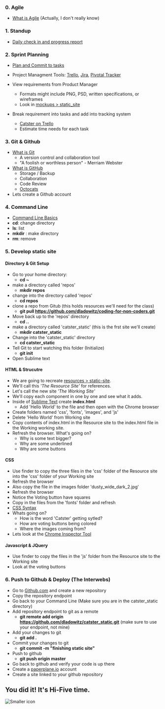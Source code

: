 ### 0.  Agile
* [What is Agile](http://4.bp.blogspot.com/-aFcVYuTXO6Y/VS2tecfG5KI/AAAAAAAAAHM/oD6Wy_Cn1iE/s1600/Agile_Development_Process.png) (Actually, I don't really know)

### 1. Standup
* [Daily check in and progress report](https://en.wikipedia.org/wiki/Stand-up_meeting)

### 2. Sprint Planning
* [Plan and Commit to tasks](http://scrummethodology.com/scrum-meetings/)
* Project Managment Tools: 	[Trello](http:www.trello.com), [Jira](https://www.atlassian.com/software/jira), [Pivotal Tracker](http://www.pivotaltracker.com/)
* View requirements from Product Manager 
	* Formats might include PNG, PSD, written specifications, or wireframes
	* Look in [mockups > static_site](https://github.com/dladowitz/coding-for-non-coders/tree/master/mockups/static_site)

* Break requirement into tasks and add into tracking system
	* [Catster on Trello](https://trello.com/b/A8z9nktd/catster) 
	* Estimate time needs for each task

### 3. Git & Github
* [What is Git](http://readwrite.com/2013/09/30/understanding-github-a-journey-for-beginners-part-1)
	*  A version control and collaboration tool 
	* "A foolish or worthless person" - Merriam Webster	 	
* [What is GitHub](https://github.com/)
	* Storage / Backup
	* Collaboration
	* Code Review
	* [Octocats](https://octodex.github.com/)
* Lets create a Github account

### 4. Command Line
* [Command Line Basics](http://linuxcommand.org/learning_the_shell.php)
* **cd**: change directory
* **ls**: list
* **mkdir** : make directory
* **rm**: remove

### 5. Develop static site
#### Directory & Git Setup
* Go to your home directory: 
 	* **cd ~**
* make a directory called 'repos'
	* **mkdir repos**
* change into the directory called 'repos'
	* **cd repos**
* clone a repo from Gitub (this holds resources we'll need for the class)
	* **git pull https://github.com/dladowitz/coding-for-non-coders.git** 
* Move back up to the 'repos' directory	
	* **cd ..**
* make a directory called 'catster_static' (this is the frst site we'll create)
	* **mkdir catster_static**
* Change into the 'catster_static' directory	
	* **cd catster_static**
* Tell Git to start watching this folder (Initialize)
	* **git init**
* Open Sublime text

#### HTML & Strucutre
* We are going to recreate [resources > static-site](https://github.com/dladowitz/coding-for-non-coders/tree/master/resources/static_site). 
* We'll call this *'The Resource Site'* for references.
* Let's call the new site *'The Working Site'*
* We'll copy each component in one by one and see what it adds. 
* Inside of [Sublime Text](http://www.sublimetext.com/3) create **index.html**
	* Add 'Hello World' to the file and then open with the Chrome browser  
* Create folders named 'css', 'fonts', 'images', and 'js'
* Delete 'Hello World' from Working site
* Copy contents of index.html in the Resource site to the index.html file in the Working working site.
* Refresh the browser. What's going on?
	 * Why is some text bigger?
	 * Why are some underlined
	 * Why are some buttons

#### CSS
* Use finder to copy the three files in the 'css' folder of the Resource site into the 'css' folder of your Working site
* Refresh the browser
* Also copy the file in the images folder 'dusty_wide_dark_2.jpg'
* Refresh the browser
* Notice the Voting button have squares
* Copy in the files from the 'fonts' folder and refresh
* [CSS Syntax](http://www.w3schools.com/css/css_syntax.asp)
* Whats going on?
	* How is the word 'Catster' getting sytled? 
	* How are voting buttons being colored
	* Where the images coming from?
* Lets look at the [Chrome Inspector Tool](https://developer.chrome.com/devtools)

#### Javascript & JQuery
* Use finder to copy the files in the 'js' folder from the Resource site to the Working site
* Look at the voting buttons

### 6. Push to Github & Deploy (The Interwebs)
* Go to [Github.com](https://github.com/) and create a new repository
* Copy the repository endpoint
* Go back to your Command Line (Make sure you are in the catster_static directory)
* Add repository endpoint to git as a remote
	* **git remote add origin https://github.com/dladowitz/catster_static.git** (make sure to use your endpoint, not mine)
* Add your changes to git 
	* **git add .**
* Commit your changes to git
	* **git commit -m "finishing static site"** 
* Push to github
	* **git push origin master**
* Go back to github and verify your code is up there
* Create a [paperplane.io](https://www.paperplane.io) account
* Create a site linked to your github repository	

## You did it! It's Hi-Five time. 
![Smaller icon](https://s-media-cache-ak0.pinimg.com/originals/91/f1/a3/91f1a31ba9edbbacd9243aa2e8ab1d7b.gif "Hi Five")















